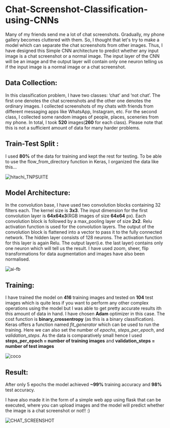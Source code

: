 # Chat-Screenshot-Classification-using-CNNs
Many of my friends send me a lot of chat screenshots. Gradually, my phone gallery becomes cluttered with them. So, I thought that let's try to make a model which can separate the chat screenshots from other images. Thus, I have designed this Simple CNN architecture to predict whether any input image is a chat screenshot or a normal image. The input layer of the CNN will be an image and the output layer will contain only one neuron telling us if the input image is a normal image or a chat screenshot.

## Data Collection:
In this classification problem, I have two classes: ‘chat’ and ‘not chat’. The first one denotes the chat screenshots and the other one denotes the ordinary images. I collected screenshots of my chats with friends from different messaging apps like WhatsApp, Instagram, etc. For the second class, I collected some random images of people, places, sceneries from my phone. In total, I took **520** images(**260** for each class). Please note that this is not a sufficient amount of data for many harder problems.

## Train-Test Split :
I used **80%** of the data for training and kept the rest for testing. To be able to use the flow_from_directory function in Keras, I organized the data like this…

![hitachi_TNPSUITE](https://user-images.githubusercontent.com/29462447/71326992-b1323a80-2528-11ea-9bd9-4147c08fccc5.png)

## Model Architecture:
 In the convolution base, I have used two convolution blocks containing 32 filters each. The kernel size is **3x3**. The input dimension for the first convolution layer is **64x64x3**(RGB images of size **64x64** px). Each convolution block is followed by a max_pooling layer of size **2x2**. Relu activation function is used for the convolution layers. The output of the convolution block is flattened into a vector to pass it to the fully connected network. The hidden layer consists of 128 neurons. The activation function for this layer is again Relu. The output layer(i.e. the last layer) contains only one neuron which will tell us the result. 
I have used zoom, sheer, flip transformations for data augmentation and images have also been normalised.
 
![ai-fb](https://user-images.githubusercontent.com/29462447/71327140-aed0e000-252a-11ea-8cfd-5cdf0a2a7473.png)

## Training: 
I have trained the model on **416** training images and tested on **104** test images which is quite less if you want to perform any other complex operations using the model but I was able to get pretty accurate results ith this amount of data in hand. I have chosen **Adam** optimizer in this case. The cost function is **binary_crossentropy** (as this is a binary classification). Keras offers a function named *fit_generator* which can be used to run the training. Here we can also set the number of *epochs*, *steps_per_epoch*, and *validation_steps*. As the data is comparatively small hence I used **steps_per_epoch = number of training images** and **validation_steps = number of test images**

![coco](https://user-images.githubusercontent.com/29462447/71326989-ad061d00-2528-11ea-808e-4271ff430538.png)

## Result:
After only 5 epochs the model achieved **~99%** training accuracy and **98%** test accuracy.

I have also made it in the form of a simple web app using flask that can be executed, where you can upload images and the model will predict whether the image is a chat screenshot or not!! :)

![CHAT_SCREENSHOT](https://user-images.githubusercontent.com/29462447/71327150-e770b980-252a-11ea-939e-8e047c58a8ec.png)
